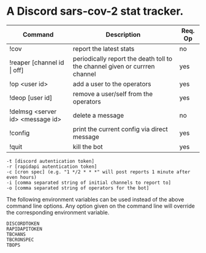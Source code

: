 # A Discord sars-cov-2 stat tracker.



| Command  | Description  | Req. Op  |
|---|---|---|
| !cov  | report the latest stats  | no  |
| !reaper [channel id \| off] | periodically report the death toll to the channel given or currren channel  | yes  |
| !op \<user id\> | add a user to the operators  | yes  |
| !deop [user id] | remove a user/self from the operators  | yes  |
| !delmsg \<server id\> \<message id\> | delete a message  | no  |
| !config | print the current config via direct message | yes  |
| !quit  | kill the bot  | yes  |

    -t [discord autentication token]
    -r [rapidapi autentication token]
    -c [cron spec] (e.g. "1 */2 * * *" will post reports 1 minute after even hours)
    -i [comma separated string of initial channels to report to]
	-o [comma separated string of operators for the bot]

The following environment variables can be used instead of the above command line options. Any option given on the command line will override the corresponding environment variable. 

    DISCORDTOKEN
    RAPIDAPITOKEN
    TBCHANS
    TBCRONSPEC
    TBOPS

